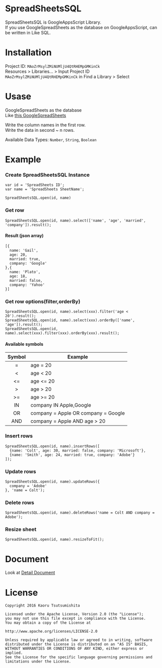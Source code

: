 # SpreadSheetsSQL

SpreadSheetsSQL is GoogleAppsScript Library.  
If you use GoogleSpreadSheets as the database on GoogleAppsScript, can be written in Like SQL.

# Installation

Project ID: `MAoZrMsylZMiNUMljU4QtRHEMpGMKinCk`  
Resources > Libraries... > Input Project ID `MAoZrMsylZMiNUMljU4QtRHEMpGMKinCk` in Find a Library > Select


# Usase

GoogleSpreadSheets as the database  
Like [this GoogleSpreadSheets](https://docs.google.com/spreadsheets/d/10NljB1tiNZ_1SE4zgiaQv-ATZ-DhWtC9BIK4pGm-g6g/pubhtml?gid=0&single=true)

Write the column names in the first row.  
Write the data in second ~ n rows.

Available Data Types: `Number`, `String`, `Boolean`

# Example

### Create SpreadSheetsSQL Instance

```
var id = 'SpreadSheets ID';
var name = 'SpreadSheets SheetName';

SpreadSheetsSQL.open(id, name)
```

### Get row

```
SpreadSheetsSQL.open(id, name).select(['name', 'age', 'married', 'company']).result();
```

#### Result (json array)

```
[{
  name: 'Gail',
  age: 20,
  married: true,
  company: 'Google'
},{
  name: 'Plato',
  age: 18,
  married: false,
  company: 'Yahoo'
}]
```

### Get row options(filter,orderBy)

```
SpreadSheetsSQL.open(id, name).select(xxx).filter('age < 20').result();
SpreadSheetsSQL.open(id, name).select(xxx).orderBy(['name', 'age']).result();
SpreadSheetsSQL.open(id, name).select(xxx).filter(xxx).orderBy(xxx).result();
```

#### Available symbols

| Symbol | Example                             |
|:------:|-------------------------------------|
|    =   | age = 20                            |
|    <   | age < 20                            |
|   <=   | age <= 20                           |
|    >   | age > 20                            |
|   >=   | age >= 20                           |
|   IN   | company IN Apple,Google             |
|   OR   | company = Apple OR company = Google |
|   AND  | company = Apple AND age > 20        |

### Insert rows

```
SpreadSheetsSQL.open(id, name).insertRows([
  {name: 'Colt', age: 30, married: false, company: 'Microsoft'},
  {name: 'Smith', age: 24, married: true, company: 'Adobe'}
]);
```

### Update rows

```
SpreadSheetsSQL.open(id, name).updateRows({
  company = 'Adobe'
}, 'name = Colt');
```

### Delete rows

```
SpreadSheetsSQL.open(id, name).deleteRows('name = Colt AND company = Adobe');
```

### Resize sheet

```
SpreadSheetsSQL.open(id, name).resizeToFit();
```

# Document

Look at [Detail Document](https://script.google.com/macros/library/d/17p1ghyOkbWOhdE4bdBFhOXL079I-yt5xd0LAi00Zs5N-bUzpQtN7iT1a/5)

# License

```
Copyright 2016 Kaoru Tsutsumishita

Licensed under the Apache License, Version 2.0 (the "License");
you may not use this file except in compliance with the License.
You may obtain a copy of the License at

http://www.apache.org/licenses/LICENSE-2.0

Unless required by applicable law or agreed to in writing, software
distributed under the License is distributed on an "AS IS" BASIS,
WITHOUT WARRANTIES OR CONDITIONS OF ANY KIND, either express or implied.
See the License for the specific language governing permissions and
limitations under the License.
```
